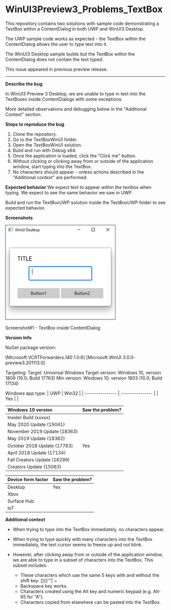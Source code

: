 # WinUI3Preview3_Problems_TextBox

This repository contains two solutions with sample code demonstrating a TextBox within a ContentDialog in both UWP and WinUI3 Desktop.

The UWP sample code works as expected - the TextBox within the ContentDialog allows the user to type text into it. 

The WinUI3 Desktop sample builds but the TextBox within the ContentDialog does not contain the text typed. 

This issue appeared in previous preview release.

----

**Describe the bug**

In WinUI3 Preview 3 Desktop, we are unable to type in text into the TextBoxes inside ContentDialogs with some exceptions.

More detailed observations and debugging below in the "Additional Context" section.

**Steps to reproduce the bug**
1. Clone the repository.
2. Go to the TextBoxWinUI folder.
2. Open the TextBoxWinUI solution.
3. Build and run with Debug x64.
4. Once the application is loaded, click the "Click me" button.
5. Without clicking or clicking away from or outside of the application window, start typing into the TextBox.
6. No characters should appear - unless actions described in the "Additional context" are performed.

**Expected behavior**
We expect text to appear within the textbox when typing. We expect to see the same behavior we saw in UWP. 

Build and run the TextBoxUWP solution inside the TextBoxUWP folder to see expected behavior.

**Screenshots**

![TextBoxInsideContentDialog](https://github.com/eleanorleffler/WinUI3Preview3_Problems_TextBox/blob/main/Screenshots/TextBoxInsideDialog.PNG)

Screenshot#1 - TextBox inside ContentDialog

**Version Info**

NuGet package version: 

[Microsoft.VCRTForwarders.140 1.0.6]
[Microsoft.WinUI 3.0.0-preview3.201113.0]

Targeting:
Target: Universal Windows
Target version: Windows 10, version 1809 (10.0; Build 17763)
Min version: Windows 10, version 1803 (10.0; Build 17134)

Windows app type:
| UWP              | Win32            |
| :--------------- | :--------------- |
| 		Yes 	   |  				  |

| Windows 10 version                  | Saw the problem? |
| :--------------------------------- | :-------------------- |
| Insider Build (xxxxx)              | 						 |
| May 2020 Update (19041)            | 						 |
| November 2019 Update (18363)       | 						 |
| May 2019 Update (18362)            | 						 |
| October 2018 Update (17763)        | 			Yes			 |
| April 2018 Update (17134)          | 						 |
| Fall Creators Update (16299)       | 						 |
| Creators Update (15063)            | 						 |

| Device form factor | Saw the problem? |
| :----------------- | :--------------- |
| Desktop            | 		Yes			|
| Xbox               | 					|
| Surface Hub        | 					|
| IoT                | 					|

**Additional context**

- When trying to type into the TextBox immediately, no characters appear.

- When trying to type quickly with many characters into the TextBox immediately, the text cursor seems to freeze up and not blink.

- However, after clicking away from or outside of the application window, we are able to type in a subset of characters into the TextBox. This subset includes: 
	- These characters which use the same 5 keys with and without the shift key: []{}'"\|`~
	- Backspace key works.
	- Characters created using the Alt key and numeric keypad (e.g. Alt-65 for "A").
	- Characters copied from elsewhere can be pasted into the TextBox.
